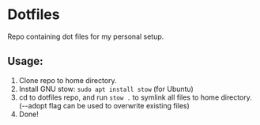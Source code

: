 # Dotfiles

Repo containing dot files for my personal setup.

## Usage:
1. Clone repo to home directory.
2. Install GNU stow: `sudo apt install stow` (for Ubuntu)
3. cd to dotfiles repo, and run `stow .` to symlink all files to home directory. (--adopt flag can be used to overwrite existing files)
4. Done!
